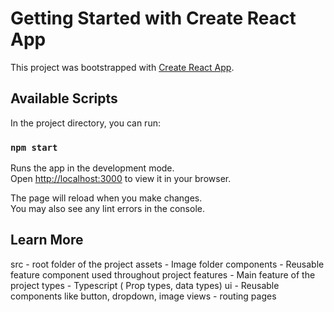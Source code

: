 # Getting Started with Create React App

This project was bootstrapped with [Create React App](https://github.com/facebook/create-react-app).

## Available Scripts

In the project directory, you can run:

### `npm start`

Runs the app in the development mode.\
Open [http://localhost:3000](http://localhost:3000) to view it in your browser.

The page will reload when you make changes.\
You may also see any lint errors in the console.

## Learn More
src - root folder of the project
assets - Image folder
components - Reusable feature component used throughout project
features - Main feature of the project
types - Typescript ( Prop types, data types)
ui - Reusable components like button, dropdown, image
views - routing pages